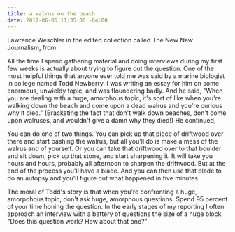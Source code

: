 ```yaml
---
title: a walrus on the beach
date: 2017-06-05 11:35:00 -04:00
---
```


Lawrence Weschler in the edited collection called The New New Journalism, from 

All the time I spend gathering material and doing interviews during my first few weeks is actually about trying to figure out the question. One of the most helpful things that anyone ever told me was said by a marine biologist in college named Todd Newberry. I was writing an essay for him on some enormous, unwieldy topic, and was floundering badly. And he said, "When you are dealing with a huge, amorphous topic, it's sort of like when you're walking down the beach and come upon a dead walrus and you're curious why it died." (Bracketing the fact that don't walk down beaches, don't come upon walruses, and wouldn't give a damn why they died!) He continued,
 
You can do one of two things. You can pick up that piece of driftwood over there and start bashing the walrus, but all you'll do is make a mess of the walrus and of yourself. Or you can take that driftwood over to that boulder and sit down, pick up that stone, and start sharpening it. It will take you hours and hours, probably all afternoon to sharpen the driftwood. But at the end of the process you'll have a blade. And you can then use that blade to do an autopsy and you'll figure out what happened in five minutes.

The moral of Todd's story is that when you're confronting a huge, amorpohous topic, don't ask huge, amorphous questions. Spend 95 percent of your time honing the question. In the early stages of my reporting I often approach an interview with a battery of questions the size of a huge block. "Does this question work? How about that one?"

